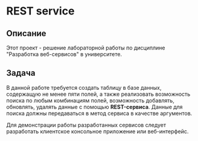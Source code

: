 # REST service

## Описание

Этот проект - решение лабораторной работы по дисциплине "Разработка веб-сервисов" в университете.

## Задача
В данной работе требуется создать таблицу в базе данных, содержащую
не менее пяти полей, а также реализовать возможность поиска по любым
комбинациям полей, возможность добавлять, обновлять, удалять данные с помощью **REST-сервиса**. Данные для поиска должны
передаваться в метод сервиса в качестве аргументов.

Для демонстрации работы разработанных сервисов следует разработать
клиентское консольное приложение или веб-интерфейс.

